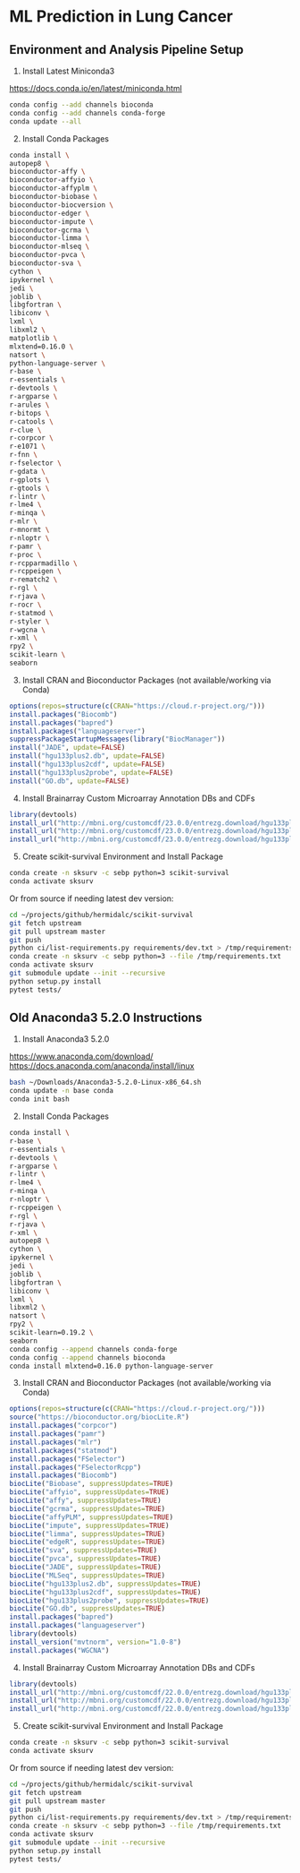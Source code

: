 # ML Prediction in Lung Cancer

## Environment and Analysis Pipeline Setup

1. Install Latest Miniconda3

https://docs.conda.io/en/latest/miniconda.html

```bash
conda config --add channels bioconda
conda config --add channels conda-forge
conda update --all
```

2. Install Conda Packages

```bash
conda install \
autopep8 \
bioconductor-affy \
bioconductor-affyio \
bioconductor-affyplm \
bioconductor-biobase \
bioconductor-biocversion \
bioconductor-edger \
bioconductor-impute \
bioconductor-gcrma \
bioconductor-limma \
bioconductor-mlseq \
bioconductor-pvca \
bioconductor-sva \
cython \
ipykernel \
jedi \
joblib \
libgfortran \
libiconv \
lxml \
libxml2 \
matplotlib \
mlxtend=0.16.0 \
natsort \
python-language-server \
r-base \
r-essentials \
r-devtools \
r-argparse \
r-arules \
r-bitops \
r-catools \
r-clue \
r-corpcor \
r-e1071 \
r-fnn \
r-fselector \
r-gdata \
r-gplots \
r-gtools \
r-lintr \
r-lme4 \
r-minqa \
r-mlr \
r-mnormt \
r-nloptr \
r-pamr \
r-proc \
r-rcpparmadillo \
r-rcppeigen \
r-rematch2 \
r-rgl \
r-rjava \
r-rocr \
r-statmod \
r-styler \
r-wgcna \
r-xml \
rpy2 \
scikit-learn \
seaborn
```

3. Install CRAN and Bioconductor Packages (not available/working via Conda)

```R
options(repos=structure(c(CRAN="https://cloud.r-project.org/")))
install.packages("Biocomb")
install.packages("bapred")
install.packages("languageserver")
suppressPackageStartupMessages(library("BiocManager"))
install("JADE", update=FALSE)
install("hgu133plus2.db", update=FALSE)
install("hgu133plus2cdf", update=FALSE)
install("hgu133plus2probe", update=FALSE)
install("GO.db", update=FALSE)
```

4. Install Brainarray Custom Microarray Annotation DBs and CDFs

```R
library(devtools)
install_url("http://mbni.org/customcdf/23.0.0/entrezg.download/hgu133plus2hsentrezg.db_23.0.0.tar.gz")
install_url("http://mbni.org/customcdf/23.0.0/entrezg.download/hgu133plus2hsentrezgcdf_23.0.0.tar.gz")
install_url("http://mbni.org/customcdf/23.0.0/entrezg.download/hgu133plus2hsentrezgprobe_23.0.0.tar.gz")
```

5. Create scikit-survival Environment and Install Package

```bash
conda create -n sksurv -c sebp python=3 scikit-survival
conda activate sksurv
```

Or from source if needing latest dev version:

```bash
cd ~/projects/github/hermidalc/scikit-survival
git fetch upstream
git pull upstream master
git push
python ci/list-requirements.py requirements/dev.txt > /tmp/requirements.txt
conda create -n sksurv -c sebp python=3 --file /tmp/requirements.txt
conda activate sksurv
git submodule update --init --recursive
python setup.py install
pytest tests/
```


## Old Anaconda3 5.2.0 Instructions

1. Install Anaconda3 5.2.0

https://www.anaconda.com/download/
https://docs.anaconda.com/anaconda/install/linux

```bash
bash ~/Downloads/Anaconda3-5.2.0-Linux-x86_64.sh
conda update -n base conda
conda init bash
```

2. Install Conda Packages

```bash
conda install \
r-base \
r-essentials \
r-devtools \
r-argparse \
r-lintr \
r-lme4 \
r-minqa \
r-nloptr \
r-rcppeigen \
r-rgl \
r-rjava \
r-xml \
autopep8 \
cython \
ipykernel \
jedi \
joblib \
libgfortran \
libiconv \
lxml \
libxml2 \
natsort \
rpy2 \
scikit-learn=0.19.2 \
seaborn
conda config --append channels conda-forge
conda config --append channels bioconda
conda install mlxtend=0.16.0 python-language-server
```

3. Install CRAN and Bioconductor Packages (not available/working via Conda)

```R
options(repos=structure(c(CRAN="https://cloud.r-project.org/")))
source("https://bioconductor.org/biocLite.R")
install.packages("corpcor")
install.packages("pamr")
install.packages("mlr")
install.packages("statmod")
install.packages("FSelector")
install.packages("FSelectorRcpp")
install.packages("Biocomb")
biocLite("Biobase", suppressUpdates=TRUE)
biocLite("affyio", suppressUpdates=TRUE)
biocLite("affy", suppressUpdates=TRUE)
biocLite("gcrma", suppressUpdates=TRUE)
biocLite("affyPLM", suppressUpdates=TRUE)
biocLite("impute", suppressUpdates=TRUE)
biocLite("limma", suppressUpdates=TRUE)
biocLite("edgeR", suppressUpdates=TRUE)
biocLite("sva", suppressUpdates=TRUE)
biocLite("pvca", suppressUpdates=TRUE)
biocLite("JADE", suppressUpdates=TRUE)
biocLite("MLSeq", suppressUpdates=TRUE)
biocLite("hgu133plus2.db", suppressUpdates=TRUE)
biocLite("hgu133plus2cdf", suppressUpdates=TRUE)
biocLite("hgu133plus2probe", suppressUpdates=TRUE)
biocLite("GO.db", suppressUpdates=TRUE)
install.packages("bapred")
install.packages("languageserver")
library(devtools)
install_version("mvtnorm", version="1.0-8")
install.packages("WGCNA")
```

4. Install Brainarray Custom Microarray Annotation DBs and CDFs

```R
library(devtools)
install_url("http://mbni.org/customcdf/22.0.0/entrezg.download/hgu133plus2hsentrezg.db_22.0.0.tar.gz")
install_url("http://mbni.org/customcdf/22.0.0/entrezg.download/hgu133plus2hsentrezgcdf_22.0.0.tar.gz")
install_url("http://mbni.org/customcdf/22.0.0/entrezg.download/hgu133plus2hsentrezgprobe_22.0.0.tar.gz")
```

5. Create scikit-survival Environment and Install Package

```bash
conda create -n sksurv -c sebp python=3 scikit-survival
conda activate sksurv
```

Or from source if needing latest dev version:

```bash
cd ~/projects/github/hermidalc/scikit-survival
git fetch upstream
git pull upstream master
git push
python ci/list-requirements.py requirements/dev.txt > /tmp/requirements.txt
conda create -n sksurv -c sebp python=3 --file /tmp/requirements.txt
conda activate sksurv
git submodule update --init --recursive
python setup.py install
pytest tests/
```
